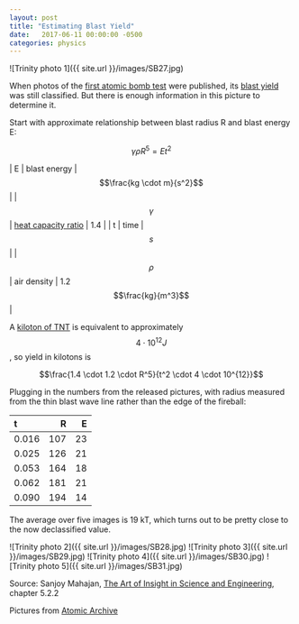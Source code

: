 ```yaml
---
layout: post
title: "Estimating Blast Yield"
date:   2017-06-11 00:00:00 -0500
categories: physics
---
```


![Trinity photo 1]({{ site.url }}/images/SB27.jpg)

When photos of the [first atomic bomb test](https://en.wikipedia.org/wiki/Trinity_test) were published, its [blast yield](https://en.wikipedia.org/wiki/Nuclear_weapon_yield) was still classified. But there is enough information in this picture to determine it.

<!--more-->

Start with approximate relationship between blast radius R and blast energy E:

$$\gamma \rho R^5 = E t^2$$

| E | blast energy | $$\frac{kg \cdot m}{s^2}$$ |
| $$\gamma$$ | [heat capacity ratio](https://en.wikipedia.org/wiki/Heat_capacity_ratio) | 1.4 |
| t | time | $$s$$ |
| $$\rho$$ | air density | 1.2 $$\frac{kg}{m^3}$$ |

A [kiloton of TNT](https://en.wikipedia.org/wiki/TNT_equivalent) is equivalent to approximately $$4 \cdot 10^{12} J$$, so yield in kilotons is

$$\frac{1.4 \cdot 1.2 \cdot R^5}{t^2 \cdot 4 \cdot 10^{12}}$$

Plugging in the numbers from the released pictures, with radius measured from the thin blast wave line rather than the edge of the fireball:

| t     | R    |   E   |
|:------|-----:|------:|
| 0.016 | 107  |   23  |
| 0.025 | 126  |   21  |
| 0.053 | 164  |   18  |
| 0.062 | 181  |   21  |
| 0.090 | 194  |   14  |

The average over five images is 19 kT, which turns out to be pretty close to the now declassified value.

![Trinity photo 2]({{ site.url }}/images/SB28.jpg)
![Trinity photo 3]({{ site.url }}/images/SB29.jpg)
![Trinity photo 4]({{ site.url }}/images/SB30.jpg)
![Trinity photo 5]({{ site.url }}/images/SB31.jpg)

Source: Sanjoy Mahajan, [The Art of Insight in Science and Engineering](https://mitpress.mit.edu/books/art-insight-science-and-engineering), chapter 5.2.2

Pictures from [Atomic Archive](http://www.atomicarchive.com/Photos/Trinity/)
